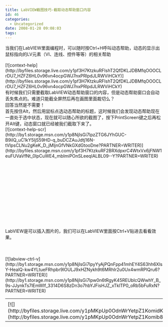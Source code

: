 ```yaml
---
title: LabVIEW截图技巧-截取动态帮助窗口内容
id: 46
categories:
  - Uncategorized
date: 2008-01-28 09:08:03
tags:
---
```


<div id="msgcns!866B8F96A2761BBE!433" class="bvMsg"><div>当我们在LabVIEW里面编程时，可以随时按Ctrl+H呼叫动态帮助，动态的显示出鼠标指向的LV元素（VI、连线、控件等等）的相关帮助</div> <div> </div> <div>[![context-help](http://byfiles.storage.live.com/y1pf3H7KtzkuRFIshT2QfDKLJDBMfqOOOCLrDU7_HZFZ6HL0v96vn4ocpGWJ7nxPRlpdJLRWViHCkY)](http://byfiles.storage.live.com/y1pf3H7KtzkuRFIshT2QfDKLJDBMfqOOOCLrDU7_HZFZ6HL0v96vn4ocpGWJ7nxPRlpdJLRWViHCkY)</div> <div>有时候我们只需要截取LabVIEW动态帮助窗口的内容，但是动态帮助窗口会自动丢失焦点的。难道只能截全屏然后再在画图里面裁切么？</div> <div>回答当然是不需要！</div> <div>首先按住Alt，然后用鼠标点选动态帮助的标题，这时候我们会发现动态帮助现在一直处于选中状态，现在就可以随心所欲的截图了，按下PrintScreen键之后再松开Alt键，动态窗口就已经被我们截取下来了。</div> <div>[![context-help-scr](http://by1.storage.msn.com/y1p8NjIsGi7lpzZTG6JYhGUC-B9iIQ_uC1kY5IjS59HD-q_buDCZAuJdtj16N-tVlpsCLNu2gKeK_D_jMljnGfVNkGXdGtooDne?PARTNER=WRITER)](http://byfiles.storage.msn.com/y1pf3H7KtzkuRF2BRXdpxrC4WtxVx6jFNW1euFUVaVfNt_0IpCuWE4_mbImiPOnSLeeqIALBL09--Y?PARTNER=WRITER) </div> <div> </div> <div> </div> <div> </div> <div> </div> <div> </div> <div> </div> <div> </div> <div> </div> <div> </div> <div> </div> <div> </div> <div> </div> <div> </div> <div>LabVIEW是可以插入图片的，我们可以在LabVIEW里面按Ctrl+V贴进去看看效果。</div> <div> </div> <div> </div> <div> </div>[![labview-ctrl-v](http://by1.storage.msn.com/y1p8NjIsGi7lpyYyAjPQnFpp41mhEY4S63hh6XlsY-HealQ-kw4YLtueFRhpbr9lOULJ9xHZNykh9t6MRhIr2u0Ux4wmRPlQru6?PARTNER=WRITER)](http://by1.storage.msn.com/y1p8NjIsGi7lpw0n6tRgyK45REUbIcQWwhY_B_9s-JJynkTs7lEmWIf_3314D6S8zDn3o7hbYJFisHJZ_xTklTP0_oRb5bFuRxN?PARTNER=WRITER)</div><table cellspacing="0" border="0"><tr><td></td></tr><tr><td valign="top">[![](http://byfiles.storage.live.com/y1pMKpUp0OdnWrYetpZ1KomidKKmpKHZ1Zyx9Txh8X8FxB5lzvHyppLZR7OI1IO7yEJ4wMpMCTctOA)](http://byfiles.storage.live.com/y1pMKpUp0OdnWrYetpZ1Komib8lBnCQ_1d4MaWAIcLFsDgX18SXwjVH1EdFugtPAhqBjmIj5IWrtVw)</td></tr></table>